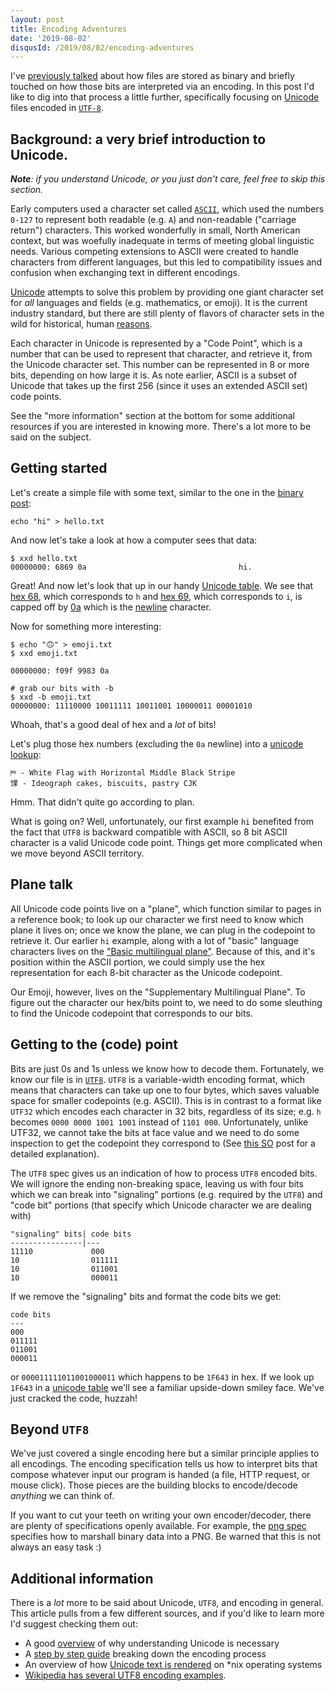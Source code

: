 ```yaml
---
layout: post
title: Encoding Adventures
date: '2019-08-02'
disqusId: /2019/08/02/encoding-adventures
---
```


I've [previously talked][0] about how files are stored as binary and briefly touched on how those bits are interpreted via an encoding. In this post I'd like to dig into that process a little further, specifically focusing on [Unicode][Unicode] files encoded in [`UTF-8`](https://en.wikipedia.org/wiki/UTF-8).


Background: a very brief introduction to Unicode.
---

_**Note**: if you understand Unicode, or you just don't care, feel free to skip this section._

Early computers used a character set called [`ASCII`](https://en.wikipedia.org/wiki/ASCII), which used the numbers `0-127` to represent both readable (e.g. `A`) and non-readable ("carriage return") characters. This worked wonderfully in small, North American context, but was woefully inadequate in terms of meeting global linguistic needs. Various competing extensions to ASCII were created to handle characters from different languages, but this led to compatibility issues and confusion when exchanging text in different encodings.

[Unicode][Unicode] attempts to solve this problem by providing one giant character set for _all_ languages and fields (e.g. mathematics, or emoji). It is the current industry standard, but there are still plenty of flavors of character sets in the wild for historical, human [reasons](https://xkcd.com/927/).

Each character in Unicode is represented by a "Code Point", which is a number that can be used to represent that character, and retrieve it, from the Unicode character set. This number can be represented in 8 or more bits, depending on how large it is. As note earlier, ASCII is a subset of Unicode that takes up the first 256 (since it uses an extended ASCII set) code points.

See the "more information" section at the bottom for some additional resources if you are interested in knowing more. There's a lot more to be said on the subject.


Getting started
---

Let's create a simple file with some text, similar to the one in the [binary post][0]:

```shell
echo "hi" > hello.txt
```

And now let's take a look at how a computer sees that data:


```shell
$ xxd hello.txt
00000000: 6869 0a                                  hi.
```

Great! And now let's look that up in our handy [Unicode table](https://unicode-table.com.com/en/search/?q=i). We see that [hex 68](https://unicode-table.com/en/0068/), which corresponds to `h` and [hex 69](https://unicode-table.com/en/0069/), which corresponds to `i`, is capped off by [0a](https://unicode-table.com/en/000A/) which is the [newline](https://en.wikipedia.org/wiki/Newline#Representation) character.

Now for something more interesting:

```shell
$ echo "🙃" > emoji.txt
$ xxd emoji.txt

00000000: f09f 9983 0a                             

# grab our bits with -b
$ xxd -b emoji.txt
00000000: 11110000 10011111 10011001 10000011 00001010
```

Whoah, that's a good deal of hex and a _lot_ of bits! 

Let's plug those hex numbers (excluding the `0a` newline) into a [unicode lookup](https://unicode-table.com/en/search/?q=f09f+9983):

```
⛿ - White Flag with Horizontal Middle Black Stripe
馃 - Ideograph cakes, biscuits, pastry CJK
```

Hmm. That didn't quite go according to plan.

What is going on? Well, unfortunately, our first example `hi` benefited from the fact that `UTF8` is backward compatible with ASCII, so 8 bit ASCII character is a valid Unicode code point. Things get more complicated when we move beyond ASCII territory. 


Plane talk
---

All Unicode code points live on a "plane", which function similar to pages in a reference book; to look up our character we first need to know which plane it lives on; once we know the plane, we can plug in the codepoint to retrieve it. Our earlier `hi` example, along with a lot of "basic" language characters lives on the ["Basic multilingual plane"](https://en.wikipedia.org/wiki/Plane_(Unicode)#Basic_Multilingual_Plane). Because of this, and it's position within the ASCII portion, we could simply use the hex representation for each 8-bit character as the Unicode codepoint.

Our Emoji, however, lives on the "Supplementary Multilingual Plane". To figure out the character our hex/bits point to, we need to do some sleuthing to find the Unicode codepoint that corresponds to our bits.

Getting to the (code) point
---

Bits are just 0s and 1s unless we know how to decode them. Fortunately, we know our file is in [`UTF8`](https://en.wikipedia.org/wiki/UTF-8). `UTF8` is a variable-width encoding format, which means that characters can take up one to four bytes, which saves valuable space for smaller codepoints (e.g. ASCII). This is in contrast to a format like `UTF32` which encodes each character in 32 bits, regardless of its size; e.g. `h` becomes `0000 0000 1001 1001` instead of `1101 000`. Unfortunately, unlike UTF32, we cannot take the bits at face value and we need to do some inspection to get the codepoint they correspond to (See [this SO](https://stackoverflow.com/a/43237606/1048479) post for a detailed explanation).

The `UTF8` spec gives us an indication of how to process `UTF8` encoded bits. We will ignore the ending non-breaking space, leaving us with four bits which we can break into "signaling" portions (e.g. required by the `UTF8`) and "code bit" portions (that specify which Unicode character we are dealing with)

```
"signaling" bits| code bits
----------------|---
11110             000
10                011111
10                011001
10                000011
```

If we remove the "signaling" bits and format the code bits we get:

```
code bits
---
000 
011111 
011001
000011
```

or `000011111011001000011` which happens to be `1F643` in hex. If we look up `1F643` in a [unicode table](https://unicode-table.com/en/search/?q=1F643) we'll see a familiar upside-down smiley face. We've just cracked the code, huzzah!

Beyond `UTF8`
---

We've just covered a single encoding here but a similar principle applies to all encodings. The encoding specification tells us how to interpret bits that compose whatever input our program is handed (a file, HTTP request, or mouse click). Those pieces are the building blocks to encode/decode _anything_ we can think of. 

If you want to cut your teeth on writing your own encoder/decoder, there are plenty of specifications openly available. For example, the [png spec](https://www.w3.org/TR/2003/REC-PNG-20031110/) specifies how to marshall binary data into a PNG. Be warned that this is not always an easy task :)


Additional information
---

There is a _lot_ more to be said about Unicode, `UTF8`, and encoding in general. This article pulls from a few different sources, and if you'd like to learn more I'd suggest checking them out:

- A good [overview](https://www.joelonsoftware.com/2003/10/08/the-absolute-minimum-every-software-developer-absolutely-positively-must-know-about-unicode-and-character-sets-no-excuses) of why understanding Unicode is necessary
- A [step by step guide](http://kunststube.net/encoding) breaking down the encoding process
- An overview of how [Unicode text is rendered](http://behdad.org/text/) on *nix operating systems
- [Wikipedia has several UTF8 encoding examples](https://en.wikipedia.org/wiki/UTF-8#Examples).

[0]: https://nick-tomlin.com/2019/07/29/practical-binary/
[Unicode]: https://home.unicode.org/
